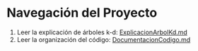 # Navegación del Proyecto 

1. Leer la explicación de árboles k-d: [ExplicacionArbolKd.md](https://github.com/bargof/main/blob/tizoncitoMasCercano/ExplicacionArbolKd.md)
2. Leer la organización del código:    [DocumentacionCodigo.md](https://github.com/bargof/main/blob/tizoncitoMasCercano/DocumentacionCodigo.md)
